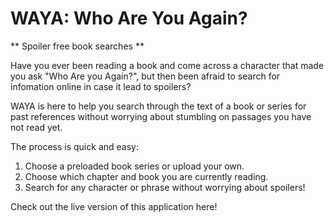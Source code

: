 # WAYA: Who Are You Again?

** Spoiler free book searches **

Have you ever been reading a book and come across a character that made you ask "Who Are you Again?", but then been afraid to search for infomation online in case it lead to spoilers?

WAYA is here to help you search through the text of a book or series for past references without worrying about stumbling on passages you have not read yet.

The process is quick and easy:
 1. Choose a preloaded book series or upload your own.
 2. Choose which chapter and book you are currently reading.
 3. Search for any character or phrase without worrying about spoilers!

 Check out the live version of this application here!
